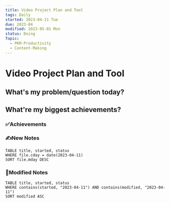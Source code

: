 ```yaml
---
title: Video Project Plan and Tool
tags: Daily
started: 2023-04-11 Tue
due: 2023-04
modified: 2023-05-01 Mon
status: Doing
Topic:
  - PKM-Productivity
  - Content-Making
---
```

# Video Project Plan and Tool
## What's my problem/question today?


## What're my biggest achievements?
### ✅Achievements

### ✍️New Notes

```dataview
TABLE title, started, status
WHERE file.cday = date(2023-04-11)
SORT file.mday DESC
```

### 📝Modified Notes

```dataview
TABLE title, started, status
WHERE contains(started, "2023-04-11") AND contains(modified, "2023-04-11")
SORT modified ASC
```